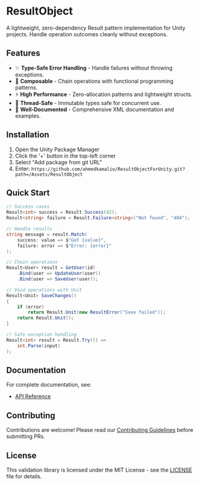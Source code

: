 # ResultObject

A lightweight, zero-dependency Result pattern implementation for Unity projects. Handle operation outcomes cleanly
without exceptions.

## Features

- ✨ **Type-Safe Error Handling** - Handle failures without throwing exceptions.
- 🧩 **Composable** - Chain operations with functional programming patterns.
- ⚡ **High Performance** - Zero-allocation patterns and lightweight structs.
- 🧵 **Thread-Safe** - Immutable types safe for concurrent use.
- 📘 **Well-Documented** - Comprehensive XML documentation and examples.

## Installation

1. Open the Unity Package Manager
2. Click the '+' button in the top-left corner
3. Select "Add package from git URL"
4. Enter: `https://github.com/ahmedkamalio/ResultObjectForUnity.git?path=/Assets/ResultObject`

## Quick Start

```csharp
// Success cases
Result<int> success = Result.Success(42);
Result<string> failure = Result.Failure<string>("Not found", "404");

// Handle results
string message = result.Match(
    success: value => $"Got {value}",
    failure: error => $"Error: {error}"
);

// Chain operations
Result<User> result = GetUser(id)
    .Bind(user => UpdateUser(user))
    .Bind(user => SaveUser(user));

// Void operations with Unit
Result<Unit> SaveChanges() 
{
    if (error)
        return Result.Unit(new ResultError("Save failed"));
    return Result.Unit();
}

// Safe exception handling
Result<int> result = Result.Try(() => 
    int.Parse(input)
);
```

## Documentation

For complete documentation, see:

- [API Reference](https://github.com/ahmedkamalio/ResultObjectForUnity/blob/main/Assets/ResultObject/Documentation~/ResultObject.md)

## Contributing

Contributions are welcome! Please read
our [Contributing Guidelines](https://github.com/ahmedkamalio/ResultObjectForUnity/blob/main/Assets/ResultObject/CONTRIBUTING.md)
before submitting PRs.

## License

This validation library is licensed under the MIT License - see
the [LICENSE](https://github.com/ahmedkamalio/ResultObjectForUnity/blob/main/Assets/ResultObject/LICENSE)
file for details.
